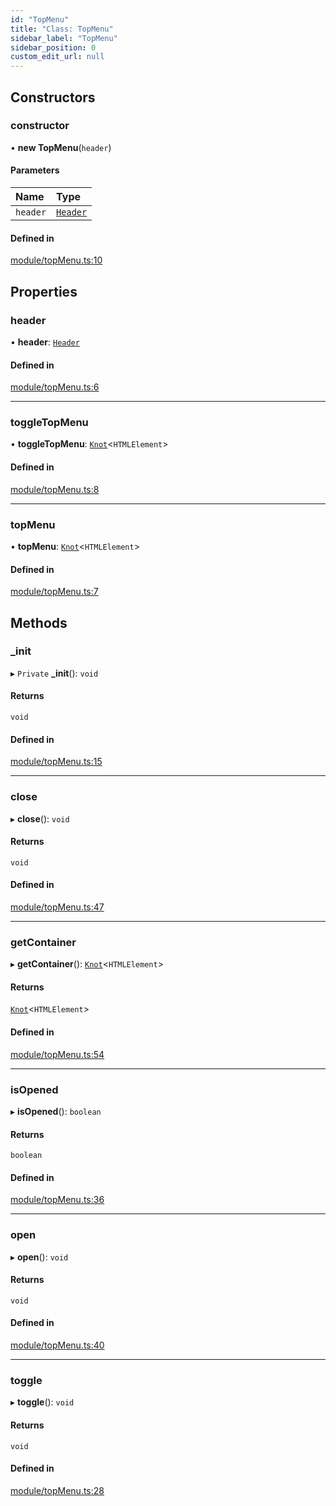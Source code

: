 ```yaml
---
id: "TopMenu"
title: "Class: TopMenu"
sidebar_label: "TopMenu"
sidebar_position: 0
custom_edit_url: null
---
```


## Constructors

### constructor

• **new TopMenu**(`header`)

#### Parameters

| Name | Type |
| :------ | :------ |
| `header` | [`Header`](Header.md) |

#### Defined in

[module/topMenu.ts:10](https://github.com/siposdani87/sui-js/blob/ad456a5/src/module/topMenu.ts#L10)

## Properties

### header

• **header**: [`Header`](Header.md)

#### Defined in

[module/topMenu.ts:6](https://github.com/siposdani87/sui-js/blob/ad456a5/src/module/topMenu.ts#L6)

___

### toggleTopMenu

• **toggleTopMenu**: [`Knot`](Knot.md)<`HTMLElement`\>

#### Defined in

[module/topMenu.ts:8](https://github.com/siposdani87/sui-js/blob/ad456a5/src/module/topMenu.ts#L8)

___

### topMenu

• **topMenu**: [`Knot`](Knot.md)<`HTMLElement`\>

#### Defined in

[module/topMenu.ts:7](https://github.com/siposdani87/sui-js/blob/ad456a5/src/module/topMenu.ts#L7)

## Methods

### \_init

▸ `Private` **_init**(): `void`

#### Returns

`void`

#### Defined in

[module/topMenu.ts:15](https://github.com/siposdani87/sui-js/blob/ad456a5/src/module/topMenu.ts#L15)

___

### close

▸ **close**(): `void`

#### Returns

`void`

#### Defined in

[module/topMenu.ts:47](https://github.com/siposdani87/sui-js/blob/ad456a5/src/module/topMenu.ts#L47)

___

### getContainer

▸ **getContainer**(): [`Knot`](Knot.md)<`HTMLElement`\>

#### Returns

[`Knot`](Knot.md)<`HTMLElement`\>

#### Defined in

[module/topMenu.ts:54](https://github.com/siposdani87/sui-js/blob/ad456a5/src/module/topMenu.ts#L54)

___

### isOpened

▸ **isOpened**(): `boolean`

#### Returns

`boolean`

#### Defined in

[module/topMenu.ts:36](https://github.com/siposdani87/sui-js/blob/ad456a5/src/module/topMenu.ts#L36)

___

### open

▸ **open**(): `void`

#### Returns

`void`

#### Defined in

[module/topMenu.ts:40](https://github.com/siposdani87/sui-js/blob/ad456a5/src/module/topMenu.ts#L40)

___

### toggle

▸ **toggle**(): `void`

#### Returns

`void`

#### Defined in

[module/topMenu.ts:28](https://github.com/siposdani87/sui-js/blob/ad456a5/src/module/topMenu.ts#L28)
